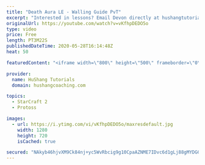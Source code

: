 ```yaml
---
title: "Death Aura LE - Walling Guide PvT"
excerpt: "Interested in lessons? Email Devon directly at hushangtutorials@outlook.com ------------------------------------------------------------------------------------------------------- Want to support HuShang Tutorials directly? Patreon is a website where you can contribute a monthly donation that will help"
originalUrl: https://youtube.com/watch?v=vKfhpDEDO5o
type: video
price: Free
length: PT3M22S
publishedDateTime: 2020-05-28T16:14:48Z
heat: 50

featuredContent: "<iframe width=\"800\" height=\"500\" frameborder=\"0\" src=\"https://www.youtube.com/embed/vKfhpDEDO5o\" allow=\"accelerometer; autoplay; encrypted-media; gyroscope; picture-in-picture\" allowfullscreen></iframe>"

provider:
  name: HuShang Tutorials
  domain: hushangcoaching.com

topics:
  - StarCraft 2
  - Protoss

images:
  - url: https://i.ytimg.com/vi/vKfhpDEDO5o/maxresdefault.jpg
    width: 1280
    height: 720
    isCached: true

secured: "NAkyb46hjvXM9Ck84nj+yc5WvRbcig9g10CpaAZNME7IDvc6d1gLj88gMYDGGqobwee+FtxIbcIWEHCY4+dhshn5SPA2so7Z8YGfbV7R09BSXWw+S9gZ12aU+dMIXJQm9ClXEEK9aJ+eC258Y+OS1wUMTXoeyC0GdzputggqCQSSEOxAORDlmc3rk+Abj5Bnl1ShWDZj2K27NEtn9pCO/VVgSkL+usiZB4lCHEQyjckfIAHCeDsVdpXtjDxzRCAGRiyIdlNvj5tIgyojwmQ6THAW/0sDIlyresdcu3l7BmvssClXT0zKKQSWqtuvXSVHtrRm4x9H1azKCoJvkZvvlkjpgy6zaR+flOU/Uf9LT1WieRxVzF5fVOzOoOD3S6DWSg88HN27/GpocRf51y4K9ErmVnlvvmQRo4m/Ubbkl+A=;fokV0l15vnnCYTNYpddtFQ=="
---
```


